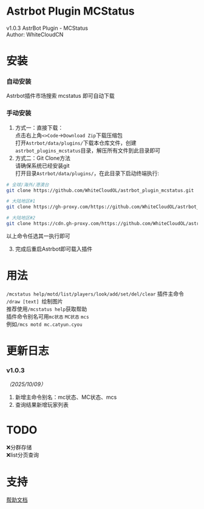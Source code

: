 # Astrbot Plugin MCStatus
v1.0.3
AstrBot Plugin - MCStatus  
Author: WhiteCloudCN  

# 安装  
### 自动安装
Astrbot插件市场搜索 mcstatus 即可自动下载  

### 手动安装
1. 方式一：直接下载：  
点击右上角`<>Code`->`Download Zip`下载压缩包  
打开`Astrbot/data/plugins/`下载本仓库文件，创建`astrbot_plugins_mcstatus`目录，解压所有文件到此目录即可  
2. 方式二：Git Clone方法  
请确保系统已经安装git  
打开目录`Astrbot/data/plugins/`，在此目录下启动终端执行:  
```bash
# 全球/海外/港澳台
git clone https://github.com/WhiteCloudOL/astrbot_plugin_mcstatus.git  

# 大陆地区#1
git clone https://gh-proxy.com/https://github.com/WhiteCloudOL/astrbot_plugin_mcstatus.git

# 大陆地区#2
git clone https://cdn.gh-proxy.com/https://github.com/WhiteCloudOL/astrbot_plugin_mcstatus.git
```
以上命令任选其一执行即可  

3. 完成后重启Astrbot即可载入插件

# 用法  
`/mcstatus help/motd/list/players/look/add/set/del/clear` 插件主命令  
`/draw [text] `绘制图片  
推荐使用`/mcstatus help`获取帮助  
插件命令别名可用`mc状态` `MC状态` `mcs`  
例如`/mcs motd mc.catyun.cyou`  


# 更新日志  
### v1.0.3  
*（2025/10/09）*  
1. 新增主命令别名：mc状态、MC状态、mcs  
2. 查询结果新增玩家列表  

# TODO
❌分群存储  
❌list分页查询  

# 支持
[帮助文档](https://astrbot.app)
